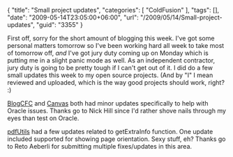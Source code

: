 {
	"title": "Small project updates",
	"categories": [
		"ColdFusion"
	],
	"tags": [],
	"date": "2009-05-14T23:05:00+06:00",
	"url": "/2009/05/14/Small-project-updates",
	"guid": "3355"
}

First off, sorry for the short amount of blogging this week. I've got some personal matters tomorrow so I've been working hard all week to take most of tomorrow off, <i>and</i> I've got jury duty coming up on Monday which is putting me in a slight panic mode as well. As an independent contractor, jury duty is going to be pretty tough if I can't get out of it. I did do a few small updates this week to my open source projects. (And by "I" I mean reviewed and uploaded, which is the way good projects should work, right? :)

<a href="http://blogcfc.riaforge.org">BlogCFC</a> and <a href="http://canvas.riaforge.org">Canvas</a> both had minor updates specifically to help with Oracle issues. Thanks go to Nick Hill since I'd rather shove nails through my eyes than test on Oracle.

<a href="http://pdfutils.riaforge.org">pdfUtils</a> had a few updates related to getExtraInfo function. One update included supported for showing page orientation. Sexy stuff, eh? Thanks go to Reto Aeberli for submitting multiple fixes/updates in this area.